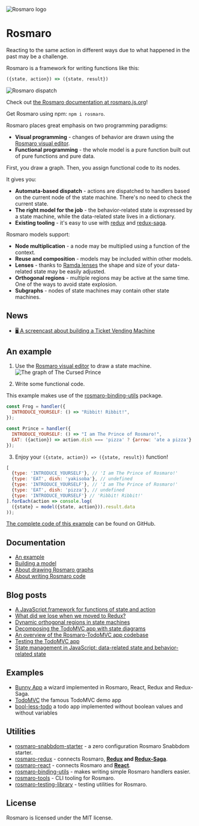 ![Rosmaro logo](https://rosmaro.js.org/doc/img/logo.png)

# Rosmaro

Reacting to the same action in different ways due to what happened in the past may be a challenge.

Rosmaro is a framework for writing functions like this:
```javascript
({state, action}) => ({state, result})
```

![Rosmaro dispatch](https://rosmaro.js.org/doc/img/dispatch_illustration.gif)

Check out [the Rosmaro documentation at rosmaro.js.org](http://rosmaro.js.org/doc/)!

Get Rosmaro using npm: `npm i rosmaro`.

Rosmaro places great emphasis on two programming paradigms:
* **Visual programming** - changes of behavior are drawn using the [Rosmaro visual editor](https://rosmaro.js.org/editor/).
* **Functional programming** - the whole model is a pure function built out of pure functions and pure data.

First, you draw a graph. Then, you assign functional code to its nodes.

It gives you:
* **Automata-based  dispatch** - actions are dispatched to handlers based on the current node of the state machine. There's no need to check the current state.
* **The right model for the job** - the behavior-related state is expressed by a state machine, while the data-related state lives in a dictionary.
* **Existing tooling** - it's easy to use with [redux](https://redux.js.org) and [redux-saga](https://redux-saga.js.org).

Rosmaro models support:
* **Node multiplication** - a node may be multiplied using a function of the context.
* **Reuse and composition** - models may be included within other models.
* **Lenses** - thanks to [Ramda lenses](https://ramdajs.com/docs/#lens) the shape and size of your data-related state may be easily adjusted.
* **Orthogonal regions** - multiple regions may be active at the same time. One of the ways to avoid state explosion.
* **Subgraphs** - nodes of state machines may contain other state machines.

## News

- [🖥 A screencast about building a Ticket Vending Machine](https://www.youtube.com/watch?v=JpFn4Q81f14)

## An example

1. Use the [Rosmaro visual editor](https://rosmaro.js.org/editor/) to draw a state machine. 
![The graph of The Cursed Prince](https://rosmaro.js.org/doc/img/example-graph.png)

2. Write some functional code.

This example makes use of the [rosmaro-binding-utils](https://github.com/lukaszmakuch/rosmaro-binding-utils) package.

```javascript
const Frog = handler({
  INTRODUCE_YOURSELF: () => "Ribbit! Ribbit!",
});

const Prince = handler({
  INTRODUCE_YOURSELF: () => "I am The Prince of Rosmaro!",
  EAT: ({action}) => action.dish === 'pizza' ? {arrow: 'ate a pizza'} : undefined
});
```

3. Enjoy your `({state, action}) => ({state, result})` function!

```javascript
[
  {type: 'INTRODUCE_YOURSELF'}, // 'I am The Prince of Rosmaro!'
  {type: 'EAT', dish: 'yakisoba'}, // undefined
  {type: 'INTRODUCE_YOURSELF'}, // 'I am The Prince of Rosmaro!'
  {type: 'EAT', dish: 'pizza'}, // undefined
  {type: 'INTRODUCE_YOURSELF'} // 'Ribbit! Ribbit!'
].forEach(action => console.log(
  ({state} = model({state, action})).result.data
));
```

[The complete code of this example](https://github.com/lukaszmakuch/cursed-prince/blob/with-rosmaro-binding-utils/index.js) can be found on GitHub.

## Documentation
- [An example](https://rosmaro.js.org/doc/#an-example)
- [Building a model](https://rosmaro.js.org/doc/#building-a-model)
- [About drawing Rosmaro graphs](https://rosmaro.js.org/doc/#graphs)
- [About writing Rosmaro code](https://rosmaro.js.org/doc/#bindings)

## Blog posts
- [A JavaScript framework for functions of state and action](https://lukaszmakuch.pl/post/a-javascript-framework-for-functions-of-state-and-action)
- [What did we lose when we moved to Redux?](https://lukaszmakuch.pl/post/what-did-we-lose-when-we-moded-to-redux/)
- [Dynamic orthogonal regions in state machines](https://lukaszmakuch.pl/post/dynamic-orthogonal-regions)
- [Decomposing the TodoMVC app with state diagrams](https://lukaszmakuch.pl/post/decomposing-the-todomvc-app-with-state-diagrams)
- [An overview of the Rosmaro-TodoMVC app codebase](https://lukaszmakuch.pl/post/an-overview-of-the-rosmaro-todomvc-app-codebase)
- [Testing the TodoMVC app](https://lukaszmakuch.pl/post/testing-the-todomvc-app)
- [State management in JavaScript: data-related state and behavior-related state](https://lukaszmakuch.pl/post/behavior-related-state-and-data-related-state)


## Examples
- [Bunny App](https://github.com/lukaszmakuch/Rosmaro-React-example-Bunny-App) a wizard implemented in Rosmaro, React, Redux and Redux-Saga.
- [TodoMVC](https://github.com/lukaszmakuch/todomvc-rosmaro) the famous TodoMVC demo app
- [bool-less-todo](https://github.com/lukaszmakuch/bool-less-todo) a todo app implemented without boolean values and without variables

## Utilities
- [rosmaro-snabbdom-starter](https://github.com/lukaszmakuch/rosmaro-snabbdom-starter) - a zero configuration Rosmaro Snabbdom starter.
- [rosmaro-redux](https://github.com/lukaszmakuch/rosmaro-redux) - connects Rosmaro, **[Redux](https://redux.js.org) and [Redux-Saga](https://redux-saga.js.org)**.
- [rosmaro-react](https://github.com/lukaszmakuch/rosmaro-react) - connects Rosmaro and **[React](https://reactjs.org)**.
- [rosmaro-binding-utils](https://github.com/lukaszmakuch/rosmaro-binding-utils) - makes writing simple Rosmaro handlers easier.
- [rosmaro-tools](https://github.com/lukaszmakuch/rosmaro-tools) - CLI tooling for Rosmaro.
- [rosmaro-testing-library](https://github.com/lukaszmakuch/rosmaro-testing-library) - testing utilities for Rosmaro.

## License
Rosmaro is licensed under the MIT license.